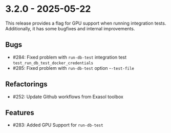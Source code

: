 # 3.2.0 - 2025-05-22

This release provides a flag for GPU support when running integration tests. Additionally, it has some bugfixes and internal improvements.

## Bugs
 - #284: Fixed problem with `run-db-test` integration test `test_run_db_test_docker_credentials`
 - #285: Fixed problem with `run-db-test` option -`-test-file`

## Refactorings
 - #252: Update Github workflows from Exasol toolbox

## Features

 - #283: Added GPU Support for `run-db-test`
